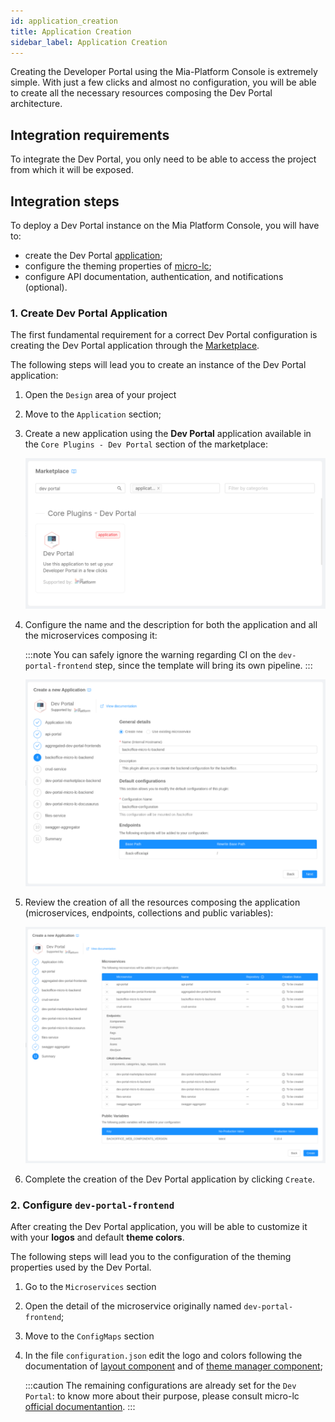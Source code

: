 ```yaml
---
id: application_creation
title: Application Creation
sidebar_label: Application Creation
---
```


Creating the Developer Portal using the Mia-Platform Console is extremely simple. With just a few clicks and almost no configuration, you will be able to create all the necessary resources composing the Dev Portal architecture.

## Integration requirements

To integrate the Dev Portal, you only need to be able to access the project from which it will be exposed.

## Integration steps

To deploy a Dev Portal instance on the Mia Platform Console, you will have to:
- create the Dev Portal [application](/marketplace/applications/mia_applications.md);
- configure the theming properties of [micro-lc](https://microlc.io/);
- configure API documentation, authentication, and notifications (optional).

### 1. Create Dev Portal Application 

The first fundamental requirement for a correct Dev Portal configuration is creating the Dev Portal application through the [Marketplace](/marketplace/overview_marketplace.md).

The following steps will lead you to create an instance of the Dev Portal application:

1. Open the `Design` area of your project
2. Move to the `Application` section;
3. Create a new application using the **Dev Portal** application available in the `Core Plugins - Dev Portal` section of the marketplace:

   ![Dev Portal Application](./img/dev_portal_application.png)

4. Configure the name and the description for both the application and all the microservices composing it:

   :::note
   You can safely ignore the warning regarding CI on the `dev-portal-frontend` step, since the template will bring its own pipeline.
   :::

   ![Dev Portal Application Creation](./img/dev_portal_application_creation.png)

5. Review the creation of all the resources composing the application (microservices, endpoints, collections and public variables):

   ![Dev Portal Application Summary](./img/dev_portal_application_summary.png)

6. Complete the creation of the Dev Portal application by clicking `Create`.

### 2. Configure `dev-portal-frontend`

After creating the Dev Portal application, you will be able to customize it with your **logos** and default **theme colors**. 

The following steps will lead you to the configuration of the theming properties used by the Dev Portal.

1. Go to the `Microservices` section 
2. Open the detail of the microservice originally named `dev-portal-frontend`;
3. Move to the `ConfigMaps` section
4. In the file `configuration.json` edit the logo and colors following the documentation of [layout component](/docs/business_suite/back-kit/components/misc#bk-layout) and of [theme manager component](/docs/business_suite/back-kit/components/misc#bk-antd-theme-manager);
   
   :::caution
   The remaining configurations are already set for the `Dev Portal`: to know more about their purpose, please consult micro-lc [official documentantion](https://microlc.io/). 
   :::
